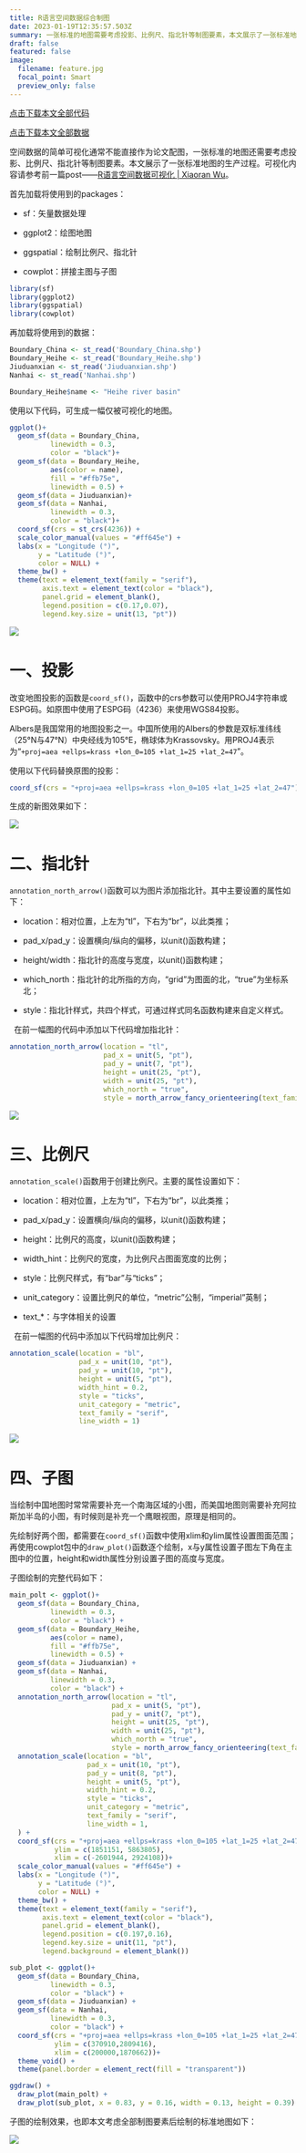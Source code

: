 ```yaml
---
title: R语言空间数据综合制图
date: 2023-01-19T12:35:57.503Z
summary: 一张标准的地图需要考虑投影、比例尺、指北针等制图要素，本文展示了一张标准地图的生产过程。
draft: false
featured: false
image:
  filename: feature.jpg
  focal_point: Smart
  preview_only: false
---
```

[点击下载本文全部代码](R语言空间数据综合制图_代码.R)

[点击下载本文全部数据](R语言空间数据综合制图_数据.zip)

空间数据的简单可视化通常不能直接作为论文配图，一张标准的地图还需要考虑投影、比例尺、指北针等制图要素。本文展示了一张标准地图的生产过程。可视化内容请参考前一篇post——[R语言空间数据可视化 | Xiaoran Wu](https://www.wuxiaoran.top/post/r%E8%AF%AD%E8%A8%80%E7%A9%BA%E9%97%B4%E6%95%B0%E6%8D%AE%E5%8F%AF%E8%A7%86%E5%8C%96/)。

首先加载将使用到的packages：

- sf：矢量数据处理

- ggplot2：绘图地图

- ggspatial：绘制比例尺、指北针

- cowplot：拼接主图与子图

```r
library(sf)
library(ggplot2)
library(ggspatial)
library(cowplot)
```

再加载将使用到的数据：

```r
Boundary_China <- st_read('Boundary_China.shp')
Boundary_Heihe <- st_read('Boundary_Heihe.shp')
Jiuduanxian <- st_read('Jiuduanxian.shp')
Nanhai <- st_read('Nanhai.shp')

Boundary_Heihe$name <- "Heihe river basin"
```

使用以下代码，可生成一幅仅被可视化的地图。

```r
ggplot()+
  geom_sf(data = Boundary_China,
          linewidth = 0.3,
          color = "black")+
  geom_sf(data = Boundary_Heihe,
          aes(color = name),
          fill = "#ffb75e",
          linewidth = 0.5) +
  geom_sf(data = Jiuduanxian)+
  geom_sf(data = Nanhai,
          linewidth = 0.3,
          color = "black")+
  coord_sf(crs = st_crs(4236)) +
  scale_color_manual(values = "#ff645e") +
  labs(x = "Longitude (°)",
       y = "Latitude (°)",
       color = NULL) +
  theme_bw() +
  theme(text = element_text(family = "serif"),
        axis.text = element_text(color = "black"),
        panel.grid = element_blank(),
        legend.position = c(0.17,0.07),
        legend.key.size = unit(13, "pt"))
```

![](fig1.jpg)

# 一、投影

改变地图投影的函数是`coord_sf()`，函数中的crs参数可以使用PROJ4字符串或ESPG码。如原图中使用了ESPG码（4236）来使用WGS84投影。

Albers是我国常用的地图投影之一。中国所使用的Albers的参数是双标准纬线（25°N与47°N）中央经线为105°E，椭球体为Krassovsky。用PROJ4表示为“`+proj=aea +ellps=krass +lon_0=105 +lat_1=25 +lat_2=47`”。

使用以下代码替换原图的投影：

```r
coord_sf(crs = "+proj=aea +ellps=krass +lon_0=105 +lat_1=25 +lat_2=47")
```

生成的新图效果如下：

![](fig2.jpg) 

# 二、指北针

`annotation_north_arrow()`函数可以为图片添加指北针。其中主要设置的属性如下：

- location：相对位置，上左为“tl”，下右为“br”，以此类推；

- pad_x/pad_y：设置横向/纵向的偏移，以unit()函数构建；

- height/width：指北针的高度与宽度，以unit()函数构建；

- which_north：指北针的北所指的方向，“grid”为图面的北，“true”为坐标系北；

- style：指北针样式，共四个样式，可通过样式同名函数构建来自定义样式。

  在前一幅图的代码中添加以下代码增加指北针：

```r
annotation_north_arrow(location = "tl",
                       pad_x = unit(5, "pt"),
                       pad_y = unit(7, "pt"),
                       height = unit(25, "pt"),
                       width = unit(25, "pt"),
                       which_north = "true",
                       style = north_arrow_fancy_orienteering(text_family = "serif"))
```

![](fig3.jpg)

# 三、比例尺

`annotation_scale()`函数用于创建比例尺。主要的属性设置如下：

- location：相对位置，上左为“tl”，下右为“br”，以此类推；

- pad_x/pad_y：设置横向/纵向的偏移，以unit()函数构建；

- height：比例尺的高度，以unit()函数构建；

- width_hint：比例尺的宽度，为比例尺占图面宽度的比例；

- style：比例尺样式，有“bar”与“ticks”；

- unit_category：设置比例尺的单位，“metric”公制，“imperial”英制；

- text_*：与字体相关的设置

  在前一幅图的代码中添加以下代码增加比例尺：

```r
annotation_scale(location = "bl",
                 pad_x = unit(10, "pt"),
                 pad_y = unit(10, "pt"),
                 height = unit(5, "pt"),
                 width_hint = 0.2,
                 style = "ticks",
                 unit_category = "metric",
                 text_family = "serif",
                 line_width = 1)
```

![](fig4.jpg)

# 四、子图

当绘制中国地图时常常需要补充一个南海区域的小图，而美国地图则需要补充阿拉斯加半岛的小图，有时候则是补充一个鹰眼视图，原理是相同的。

先绘制好两个图，都需要在`coord_sf()`函数中使用xlim和ylim属性设置图面范围；再使用cowplot包中的`draw_plot()`函数逐个绘制，x与y属性设置子图左下角在主图中的位置，height和width属性分别设置子图的高度与宽度。

子图绘制的完整代码如下：

```r
main_polt <- ggplot()+
  geom_sf(data = Boundary_China,
          linewidth = 0.3,
          color = "black") +
  geom_sf(data = Boundary_Heihe,
          aes(color = name),
          fill = "#ffb75e",
          linewidth = 0.5) +
  geom_sf(data = Jiuduanxian) +
  geom_sf(data = Nanhai,
          linewidth = 0.3,
          color = "black") +
  annotation_north_arrow(location = "tl",
                         pad_x = unit(5, "pt"),
                         pad_y = unit(7, "pt"),
                         height = unit(25, "pt"),
                         width = unit(25, "pt"),
                         which_north = "true",
                         style = north_arrow_fancy_orienteering(text_family = "serif")) +
  annotation_scale(location = "bl",
                   pad_x = unit(10, "pt"),
                   pad_y = unit(8, "pt"),
                   height = unit(5, "pt"),
                   width_hint = 0.2,
                   style = "ticks",
                   unit_category = "metric",
                   text_family = "serif",
                   line_width = 1,
  ) +
  coord_sf(crs = "+proj=aea +ellps=krass +lon_0=105 +lat_1=25 +lat_2=47",
           ylim = c(1851151, 5863805), 
           xlim = c(-2601944, 2924108))+
  scale_color_manual(values = "#ff645e") +
  labs(x = "Longitude (°)",
       y = "Latitude (°)",
       color = NULL) +
  theme_bw() +
  theme(text = element_text(family = "serif"),
        axis.text = element_text(color = "black"),
        panel.grid = element_blank(),
        legend.position = c(0.197,0.16),
        legend.key.size = unit(11, "pt"),
        legend.background = element_blank())

sub_plot <- ggplot()+
  geom_sf(data = Boundary_China,
          linewidth = 0.3,
          color = "black") +
  geom_sf(data = Jiuduanxian) +
  geom_sf(data = Nanhai,
          linewidth = 0.3,
          color = "black") +
  coord_sf(crs = "+proj=aea +ellps=krass +lon_0=105 +lat_1=25 +lat_2=47",
           ylim = c(370910,2809416),
           xlim = c(200000,1870662))+
  theme_void() +
  theme(panel.border = element_rect(fill = "transparent"))

ggdraw() +
  draw_plot(main_polt) +
  draw_plot(sub_plot, x = 0.83, y = 0.16, width = 0.13, height = 0.39)
```

子图的绘制效果，也即本文考虑全部制图要素后绘制的标准地图如下：

![](fig5.jpg)
